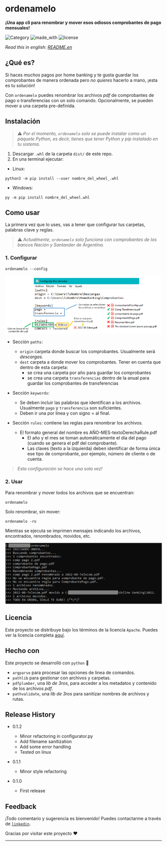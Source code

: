 # ordenamelo

**¡Una app cli para renombrar y mover esos odiosos comprobantes de pago mensuales!**

![Category](https://img.shields.io/badge/%23-scripting%20%7C%20automation-success)
![made_with](https://img.shields.io/badge/Made%20with-Python-blue)
![license](https://img.shields.io/badge/license-Apache-orange)

*Read this in english:* [*README.en*](README.en.md) 

## ¿Qué es?

Si haces *muchos* pagos por home banking y te gusta guardar los comprobantes de manera ordenada pero *no quieres* hacerlo a mano, ¡esta es tu solución!

Con `ordenamelo` puedes renombrar los archivos *pdf* de comprobantes de pago o transferencias con un solo comando. 
Opcionalmente, se pueden mover a una carpeta pre-definida.

## Instalación

> ⚠️ *Por el momento, `ordenamelo` solo se puede instalar como un paquete Python, es decir, tienes que tener Python y pip instalado en tu sistema.*   

1. Descargar `.whl` de la carpeta `dist/` de este repo.
2. En una terminal ejecutar: 

- Linux:

```shell
python3 -m pip install --user nombre_del_wheel_.whl
```
   
- Windows:

```shell
py -m pip install nombre_del_wheel.whl 
```

## Como usar

La primera vez que lo uses, vas a tener que configurar tus carpetas, palabras clave y reglas.

> ⚠️ *Actualmente, `ordenamelo` solo funciona con comprobantes de los bancos Nación y Santander de Argentina.* 

### 1. Configurar

```shell
ordenamelo --config 
```

![config](docs/config-es.png)

- Sección `paths`:
  - `origin` carpeta donde buscar los comprobantes. Usualmente será *descargas*.
  - `dest` carpeta a donde mover los comprobantes. Tener en cuenta que dentro de esta carpeta:
    - se crea una carpeta por año para guardar los comprobantes
    - se crea una carpeta `transferencias` dentro de la anual para guardar los comprobantes de transferencias

- Sección `keywords`:
  - Se deben incluir las palabras que identifican a los archivos. Usualmente `pago` y `transferencia` son suficientes.
  - Deben ir una por línea y con signo = al final.

- Sección `rules`: contiene las reglas para renombrar los archivos.
  - El formato general del nombre es AÑO-MES-textoDerechaRule.pdf
    - El año y el mes se toman automáticamente el día del pago (cuando se genera el pdf del comprobante).
    - Las claves (texto a la izquierda) deben identificar de forma única ese tipo de comprobante, por ejemplo, número de cliente o de cuenta.

> *Esta configuración se hace una sola vez!*

### 2. Usar

Para renombrar y mover todos los archivos que se encuentran:

```shell
ordenamelo 
```

Solo renombrar, sin mover:

```shell
ordenamelo -ro
```

Mientras se ejecuta se imprimen mensajes indicando los archivos, encontrados, renombrados, movidos, etc.

![ordenamelo-run](docs/ordenamelo.png)

## Licencia

Este proyecto se distribuye bajo los términos de la licencia `Apache`.
Puedes ver la licencia completa [aquí](LICENSE).

## Hecho con

Este proyecto se desarrolló con `python` 🐍 
- `argparse` para procesar las opciones de linea de comandos.
- `pathlib` para gestionar con archivos y carpetas.
- `pdfplumber`, una *lib de 3ros*, para acceder a los metadatos y contenido de los archivos *pdf*.
- `pathvalidate`, una *lib de 3ros* para sanitizar nombres de archivos y rutas.

## Release History

* 0.1.2
    * Minor refactoring in configurator.py
    * Add filename sanitization
    * Add some error handling 
    * Tested on linux

* 0.1.1
    * Minor style refactoring

* 0.1.0
    * First release

## Feedback

¡Todo comentario y sugerencia es bienvenido! Puedes contactarme a través de [`linkedin`](https://www.linkedin.com/in/gonzalezgbr/). 

Gracias por visitar este proyecto ♥

---
